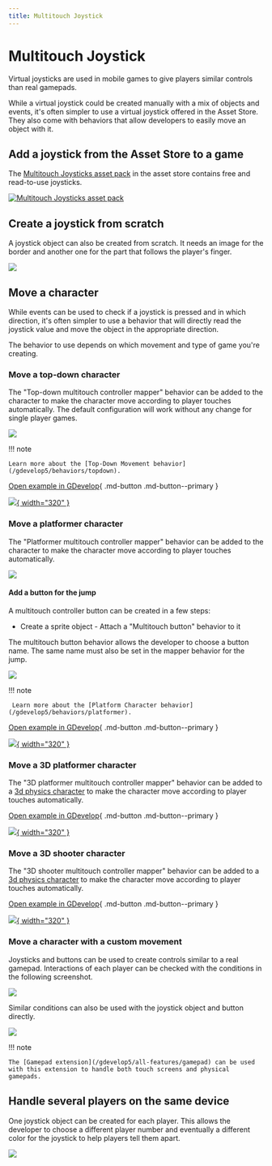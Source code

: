 ```yaml
---
title: Multitouch Joystick
---
```

# Multitouch Joystick

Virtual joysticks are used in mobile games to give players similar controls than real gamepads.

While a virtual joystick could be created manually with a mix of objects and events, it's often simpler to use a virtual joystick offered in the Asset Store. They also come with behaviors that allow developers to easily move an object with it.

## Add a joystick from the Asset Store to a game

The [Multitouch Joysticks asset pack](https://gdevelop.io/asset-store/free/multitouch-joysticks-multitouch-joysticks) in the asset store contains free and read-to-use joysticks.

[![Multitouch Joysticks asset pack](joystick-asset-store.png)](https://gdevelop.io/asset-store/free/multitouch-joysticks-multitouch-joysticks)

## Create a joystick from scratch

A joystick object can also be created from scratch. It needs an image for the border and another one for the part that follows the player's finger.

![](joystick-object-editor.png)

## Move a character

While events can be used to check if a joystick is pressed and in which direction, it's often simpler to use a behavior that will directly read the joystick value and move the object in the appropriate direction.

The behavior to use depends on which movement and type of game you're creating.

### Move a top-down character

The "Top-down multitouch controller mapper" behavior can be added to the character to make the character move according to player touches automatically. The default configuration will work without any change for single player games.

![](joystick-top-down-mapper.png)

!!! note

    Learn more about the [Top-Down Movement behavior](/gdevelop5/behaviors/topdown).

[Open example in GDevelop](https://editor.gdevelop.io/?project=example://top-down-rpg){ .md-button .md-button--primary }

[![](top-down-rpg-multitouch-controls.png){ width="320" }](https://editor.gdevelop.io/?project=example://top-down-rpg)

### Move a platformer character

The "Platformer multitouch controller mapper" behavior can be added to the character to make the character move according to player touches automatically.

![](joystick-platformer-mapper.png)

#### Add a button for the jump

A multitouch controller button can be created in a few steps:

- Create a sprite object - Attach a "Multitouch button" behavior to it

The multitouch button behavior allows the developer to choose a button name. The same name must also be set in the mapper behavior for the jump.

![](joystick-jump-button.png)

!!! note

     Learn more about the [Platform Character behavior](/gdevelop5/behaviors/platformer).

[Open example in GDevelop](https://editor.gdevelop.io/?project=example://platformer){ .md-button .md-button--primary }

[![](platformer-example-multitouch-controls.png){ width="320" }](https://editor.gdevelop.io/?project=example://platformer)

### Move a 3D platformer character

The "3D platformer multitouch controller mapper" behavior can be added to a [3d physics character](/gdevelop5/behaviors/physics3d) to make the character move according to player touches automatically.

[Open example in GDevelop](https://editor.gdevelop.io/?project=example://3d-platformer){ .md-button .md-button--primary }

[![](/gdevelop5/behaviors/physics3d/platformer3d.png){ width="320" }](https://editor.gdevelop.io/?project=example://3d-platformer)

### Move a 3D shooter character

The "3D shooter multitouch controller mapper" behavior can be added to a [3d physics character](/gdevelop5/behaviors/physics3d) to make the character move according to player touches automatically.

[Open example in GDevelop](https://editor.gdevelop.io/?project=example://3d-first-person){ .md-button .md-button--primary }

[![](/gdevelop5/behaviors/physics3d/first-person.png){ width="320" }](https://editor.gdevelop.io/?project=example://3d-first-person)

### Move a character with a custom movement

Joysticks and buttons can be used to create controls similar to a real gamepad. Interactions of each player can be checked with the conditions in the following screenshot.

![](joystick-extension-condition.png)

Similar conditions can also be used with the joystick object and button directly.

![](joystick-object-condition.png)

!!! note

    The [Gamepad extension](/gdevelop5/all-features/gamepad) can be used with this extension to handle both touch screens and physical gamepads.

## Handle several players on the same device

One joystick object can be created for each player. This allows the developer to choose a different player number and eventually a different color for the joystick to help players tell them apart.

![](joystick-multiplayer-object-list.png)

